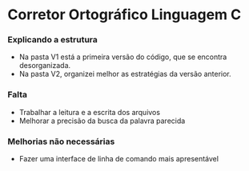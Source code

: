 # Corretor Ortográfico Linguagem C

### Explicando a estrutura
- Na pasta V1 está a primeira versão do código, que se encontra desorganizada.
- Na pasta V2, organizei melhor as estratégias da versão anterior.


### Falta
- Trabalhar a leitura e a escrita dos arquivos
- Melhorar a precisão da busca da palavra parecida

### Melhorias não necessárias
- Fazer uma interface de linha de comando mais apresentável
